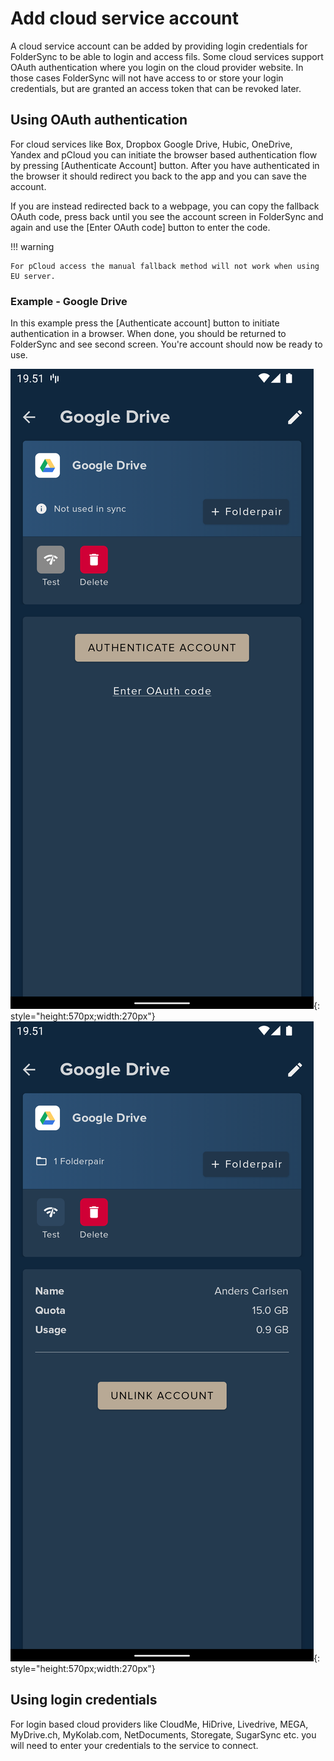 # Add cloud service account

A cloud service account can be added by providing login credentials for FolderSync to be able to login and access fils. 
Some cloud services support OAuth authentication where you login on the cloud provider website. In those cases FolderSync will not have access to or store your login credentials, but are granted an access token that can be revoked later.

## Using OAuth authentication
For cloud services like Box, Dropbox Google Drive, Hubic, OneDrive, Yandex and pCloud you can initiate the browser based authentication flow by pressing [Authenticate Account] button. After you have authenticated in the browser it should redirect you back to the app and you can save the account.

If you are instead redirected back to a webpage, you can copy the fallback OAuth code, press back until you see the account screen in FolderSync and again and use the [Enter OAuth code] button to enter the code.

!!! warning

    For pCloud access the manual fallback method will not work when using EU server.

### Example - Google Drive
In this example press the [Authenticate account] button to initiate authentication in a browser. When done, you should be returned to FolderSync and see second screen. You're account should now be ready to use.

![Screenshot](img/google_drive_no_auth.png){: style="height:570px;width:270px"}
![Screenshot](img/google_drive_auth.png){: style="height:570px;width:270px"}

## Using login credentials
For login based cloud providers like CloudMe, HiDrive, Livedrive, MEGA, MyDrive.ch, MyKolab.com, NetDocuments, Storegate, SugarSync etc. you will need to enter your credentials to the service to connect.


